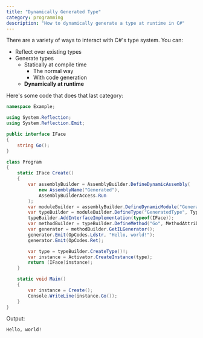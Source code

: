 ```yaml
---
title: "Dynamically Generated Type"
category: programming
description: "How to dynamically generate a type at runtime in C#"
---
```


There are a variety of ways to interact with C#'s type system. You
can:
 * Reflect over existing types
 * Generate types
   * Statically at compile time
     * The normal way
     * With code generation
   * **Dynamically at runtime**

Here's some code that does that last category:

```csharp
namespace Example;

using System.Reflection;
using System.Reflection.Emit;

public interface IFace
{
    string Go();
}

class Program
{
    static IFace Create()
    {
        var assemblyBuilder = AssemblyBuilder.DefineDynamicAssembly(
            new AssemblyName("Generated"),
            AssemblyBuilderAccess.Run
        );
        var moduleBuilder = assemblyBuilder.DefineDynamicModule("Generated");
        var typeBuilder = moduleBuilder.DefineType("GeneratedType", TypeAttributes.Public | TypeAttributes.Class);
        typeBuilder.AddInterfaceImplementation(typeof(IFace));
        var methodBuilder = typeBuilder.DefineMethod("Go", MethodAttributes.Public | MethodAttributes.Virtual, CallingConventions.HasThis, typeof(string), Type.EmptyTypes);
        var generator = methodBuilder.GetILGenerator();
        generator.Emit(OpCodes.Ldstr, "Hello, world!");
        generator.Emit(OpCodes.Ret);

        var type = typeBuilder.CreateType()!;
        var instance = Activator.CreateInstance(type);
        return (IFace)instance!;
    }

    static void Main()
    {
        var instance = Create();
        Console.WriteLine(instance.Go());
    }
}
```

Output:

```
Hello, world!
```